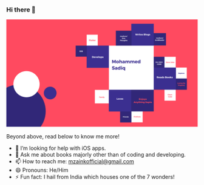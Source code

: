 ### Hi there 👋

![About Mohammed Sadiq](https://github.com/m-zaink/m-zaink/blob/main/Profile%20README.md.png?raw=true)
<!--
**m-zaink/m-zaink** is a ✨ _special_ ✨ repository because its `README.md` (this file) appears on your GitHub profile.
-->

Beyond above, read below to know me more!
- 🤔 I’m looking for help with iOS apps.
- 💬 Ask me about books majorly other than of coding and developing.
- 📫 How to reach me: mzainkofficial@gmail.com
- 😄 Pronouns: He/Him
- ⚡ Fun fact: I hail from India which houses one of the 7 wonders!
